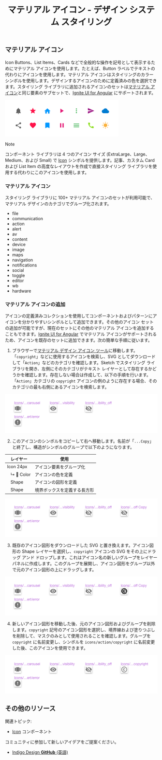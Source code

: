 ﻿---
title: マテリアル アイコン - デザイン システム スタイリング
_description: スタイリングのマテリアル アイコン シンボルはマテリアル デザインの全般的な操作を示すシンボルのコピーです。
_keywords: デザイン システム, Sketch, Ignite UI for Angular, UI ライブラリ, アイコン, マテリアル
_language: ja
---

## マテリアル アイコン

Icon Buttons、List Items、Cards などで全般的な操作を記号として表示するためにマテリアル アイコンを使用します。たとえば、Button ラベルでテキストの代わりにアイコンを使用します。マテリアル アイコンはスタイリングのカラー シンボルを使用します。デザインするアイコンのために定義済みの色を選択できます。スタイリング ライブラリに追加されるアイコンのセットは[マテリアル アイコン](https://material.io/tools/icons/?style=baseline)と同じ要素のサブセットで、[Ignite UI for Angular](https://jp.infragistics.com/products/ignite-ui-angular) にサポートされます。

![](../images/icons_demo.png)

> [!Note]
> コンポーネント ライブラリは 4 つのアイコン サイズ (ExtraLarge、Large、Medium、および Small) で [Icon](icon.md) シンボルを提供します。記事、カスタム Card および List Item の高度なレイアウトを作成で直接スタイリング ライブラリを使用する代わりにこのアイコンを使用します。

### マテリアル アイコン

スタイリング ライブラリに 100+ マテリアル アイコンのセットが利用可能で、マテリアル デザインのカテゴリでグループ化されます。

- file
- communication
- action
- alert
- av
- content
- device
- image
- maps
- navigation
- notifications
- social
- toggle
- editor
- wb
- hardware

### マテリアル アイコンの追加

アイコンの定義済みコレクションを使用してコンポーネントおよびパターンにアイコンを分かりやすいシンボルとして追加できます。その他のアイコン セットの追加が可能ですが、現在のセットにその他のマテリアル アイコンを追加することもできます。[Ignite UI for Angular](https://jp.infragistics.com/products/ignite-ui-angular) でマテリアル アイコンがサポートされるため、アイコンを既存のセットに追加できます。次の簡単な手順に従います。

1.  ブラウザーで[マテリアル デザイン アイコン ツール](https://material.io/tools/icons)に移動します。「`copyright`」などに使用するアイコンを検索し、SVG としてダウンロードして「`Action`」などのカテゴリを確認します。Sketch でスタイリング ライブラリを開き、左側にそのカテゴリがテキスト レイヤーとして存在するかどうかを確認します。存在しない場合は作成して、以下の手順を行います。「`Action`」カテゴリの `copyright` アイコンの例のように存在する場合、そのカテゴリの最も右側にあるアイコンを検索します。

  ![](../images/icons_add1.png)

2.  このアイコンのシンボルをコピーして右へ移動します。名前が「`...Copy`」と終了し、構造がシンボルのグループで以下のようになります。

  | レイヤー                | 使用                         |
  | ----------------------- | ---------------------------- |
  | Icon 24px               | アイコン要素をグループ化     |
  | &nbsp;&nbsp; ↳ 🌈 Color | アイコンの色を定義           |
  | &nbsp;&nbsp; Shape      | アイコンの図形を定義         |
  | &nbsp;&nbsp; Shape      | 境界ボックスを定義する長方形 |

  ![](../images/icons_add2.png)

3.  既存のアイコン図形をダウンロードした SVG と置き換えます。アイコン図形の Shape レイヤーを選択し、`copyright` アイコンの SVG をその上にドラッグ アンド ドロップします。これはアイコン名の新しいグループをレイヤー パネルに作成します。このグループを展開し、アイコン図形をグループ以外で元のアイコン図形の上にドラッグします。

  ![](../images/icons_add3.png)

4.  新しいアイコン図形を移動した後、元のアイコン図形およびグループを削除します。`copyright` 記号のアイコン図形を選択し、境界線および塗りつぶしを削除して、マスクのみとして使用されることを確認します。グループを `copyright` に名前変更し、シンボルを `icons/action/copyright` に名前変更した後、このアイコンを使用できます。

  ![](../images/icons_add4.png)

## その他のリソース

関連トピック:

- [Icon](icon.md) コンポーネント
  <div class="divider--half"></div>

コミュニティに参加して新しいアイデアをご提案ください。

- [Indigo Design **GitHub** (英語)](https://github.com/IgniteUI/design-system-docfx)

